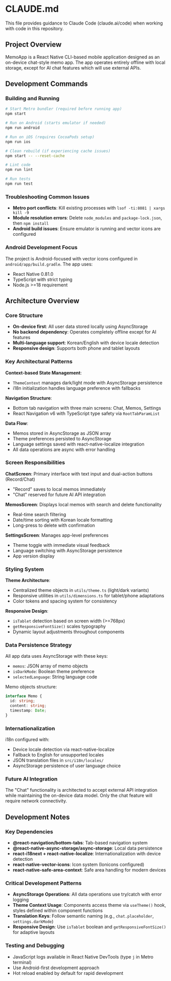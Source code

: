 # CLAUDE.md

This file provides guidance to Claude Code (claude.ai/code) when working with code in this repository.

## Project Overview

MemoApp is a React Native CLI-based mobile application designed as an on-device chat-style memo app. The app operates entirely offline with local storage, except for AI chat features which will use external APIs.

## Development Commands

### Building and Running
```bash
# Start Metro bundler (required before running app)
npm start

# Run on Android (starts emulator if needed)
npm run android

# Run on iOS (requires CocoaPods setup)
npm run ios

# Clean rebuild (if experiencing cache issues)
npm start -- --reset-cache

# Lint code
npm run lint

# Run tests
npm run test
```

### Troubleshooting Common Issues
- **Metro port conflicts**: Kill existing processes with `lsof -ti:8081 | xargs kill -9`
- **Module resolution errors**: Delete `node_modules` and `package-lock.json`, then `npm install`
- **Android build issues**: Ensure emulator is running and vector icons are configured

### Android Development Focus
The project is Android-focused with vector icons configured in `android/app/build.gradle`. The app uses:
- React Native 0.81.0
- TypeScript with strict typing
- Node.js >=18 requirement

## Architecture Overview

### Core Structure
- **On-device first**: All user data stored locally using AsyncStorage
- **No backend dependency**: Operates completely offline except for AI features
- **Multi-language support**: Korean/English with device locale detection
- **Responsive design**: Supports both phone and tablet layouts

### Key Architectural Patterns

**Context-based State Management**: 
- `ThemeContext` manages dark/light mode with AsyncStorage persistence
- i18n initialization handles language preference with fallbacks

**Navigation Structure**:
- Bottom tab navigation with three main screens: Chat, Memos, Settings
- React Navigation v6 with TypeScript type safety via `RootTabParamList`

**Data Flow**:
- Memos stored in AsyncStorage as JSON array
- Theme preferences persisted to AsyncStorage
- Language settings saved with react-native-localize integration
- All data operations are async with error handling

### Screen Responsibilities

**ChatScreen**: Primary interface with text input and dual-action buttons (Record/Chat)
- "Record" saves to local memos immediately
- "Chat" reserved for future AI API integration

**MemosScreen**: Displays local memos with search and delete functionality
- Real-time search filtering
- Date/time sorting with Korean locale formatting
- Long-press to delete with confirmation

**SettingsScreen**: Manages app-level preferences
- Theme toggle with immediate visual feedback
- Language switching with AsyncStorage persistence
- App version display

### Styling System

**Theme Architecture**:
- Centralized theme objects in `utils/theme.ts` (light/dark variants)
- Responsive utilities in `utils/dimensions.ts` for tablet/phone adaptations
- Color tokens and spacing system for consistency

**Responsive Design**:
- `isTablet` detection based on screen width (>=768px)
- `getResponsiveFontSize()` scales typography
- Dynamic layout adjustments throughout components

### Data Persistence Strategy

All app data uses AsyncStorage with these keys:
- `memos`: JSON array of memo objects
- `isDarkMode`: Boolean theme preference
- `selectedLanguage`: String language code

Memo objects structure:
```typescript
interface Memo {
  id: string;
  content: string;
  timestamp: Date;
}
```

### Internationalization

i18n configured with:
- Device locale detection via react-native-localize
- Fallback to English for unsupported locales
- JSON translation files in `src/i18n/locales/`
- AsyncStorage persistence of user language choice

### Future AI Integration

The "Chat" functionality is architected to accept external API integration while maintaining the on-device data model. Only the chat feature will require network connectivity.

## Development Notes

### Key Dependencies
- **@react-navigation/bottom-tabs**: Tab-based navigation system
- **@react-native-async-storage/async-storage**: Local data persistence
- **react-i18next + react-native-localize**: Internationalization with device detection
- **react-native-vector-icons**: Icon system (Ionicons configured)
- **react-native-safe-area-context**: Safe area handling for modern devices

### Critical Development Patterns
- **AsyncStorage Operations**: All data operations use try/catch with error logging
- **Theme Context Usage**: Components access theme via `useTheme()` hook, styles defined within component functions
- **Translation Keys**: Follow semantic naming (e.g., `chat.placeholder`, `settings.darkMode`)
- **Responsive Design**: Use `isTablet` boolean and `getResponsiveFontSize()` for adaptive layouts

### Testing and Debugging
- JavaScript logs available in React Native DevTools (type `j` in Metro terminal)
- Use Android-first development approach
- Hot reload enabled by default for rapid development